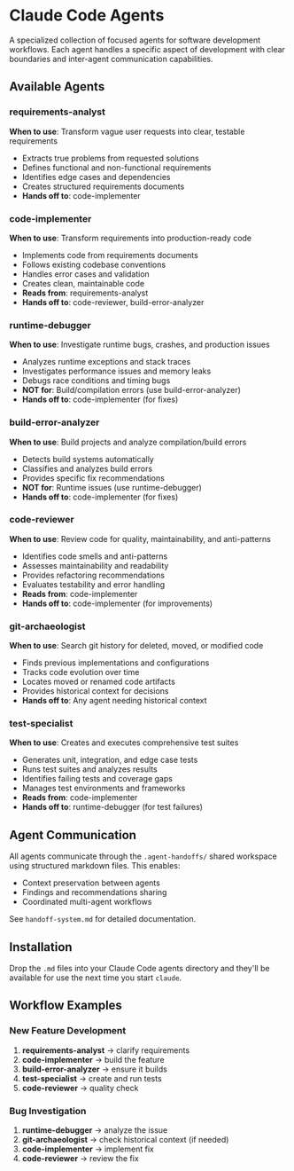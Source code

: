 # Claude Code Agents

A specialized collection of focused agents for software development workflows.
Each agent handles a specific aspect of development with clear boundaries and
inter-agent communication capabilities.

## Available Agents

### **requirements-analyst**
**When to use**: Transform vague user requests into clear, testable requirements
- Extracts true problems from requested solutions
- Defines functional and non-functional requirements
- Identifies edge cases and dependencies
- Creates structured requirements documents
- **Hands off to**: code-implementer

### **code-implementer**
**When to use**: Transform requirements into production-ready code
- Implements code from requirements documents
- Follows existing codebase conventions
- Handles error cases and validation
- Creates clean, maintainable code
- **Reads from**: requirements-analyst
- **Hands off to**: code-reviewer, build-error-analyzer

### **runtime-debugger**
**When to use**: Investigate runtime bugs, crashes, and production issues
- Analyzes runtime exceptions and stack traces
- Investigates performance issues and memory leaks
- Debugs race conditions and timing bugs
- **NOT for**: Build/compilation errors (use build-error-analyzer)
- **Hands off to**: code-implementer (for fixes)

### **build-error-analyzer**
**When to use**: Build projects and analyze compilation/build errors
- Detects build systems automatically
- Classifies and analyzes build errors
- Provides specific fix recommendations
- **NOT for**: Runtime issues (use runtime-debugger)
- **Hands off to**: code-implementer (for fixes)

### **code-reviewer**
**When to use**: Review code for quality, maintainability, and anti-patterns
- Identifies code smells and anti-patterns
- Assesses maintainability and readability
- Provides refactoring recommendations
- Evaluates testability and error handling
- **Reads from**: code-implementer
- **Hands off to**: code-implementer (for improvements)

### **git-archaeologist**
**When to use**: Search git history for deleted, moved, or modified code
- Finds previous implementations and configurations
- Tracks code evolution over time
- Locates moved or renamed code artifacts
- Provides historical context for decisions
- **Hands off to**: Any agent needing historical context

### **test-specialist**
**When to use**: Creates and executes comprehensive test suites
- Generates unit, integration, and edge case tests
- Runs test suites and analyzes results
- Identifies failing tests and coverage gaps
- Manages test environments and frameworks
- **Reads from**: code-implementer
- **Hands off to**: runtime-debugger (for test failures)

## Agent Communication

All agents communicate through the `.agent-handoffs/` shared workspace using structured markdown files. This enables:
- Context preservation between agents
- Findings and recommendations sharing
- Coordinated multi-agent workflows

See `handoff-system.md` for detailed documentation.

## Installation

Drop the `.md` files into your Claude Code agents directory and they'll be
available for use the next time you start `claude`.

## Workflow Examples

### New Feature Development
1. **requirements-analyst** → clarify requirements
2. **code-implementer** → build the feature
3. **build-error-analyzer** → ensure it builds
4. **test-specialist** → create and run tests
5. **code-reviewer** → quality check

### Bug Investigation
1. **runtime-debugger** → analyze the issue
2. **git-archaeologist** → check historical context (if needed)
3. **code-implementer** → implement fix
4. **code-reviewer** → review the fix
